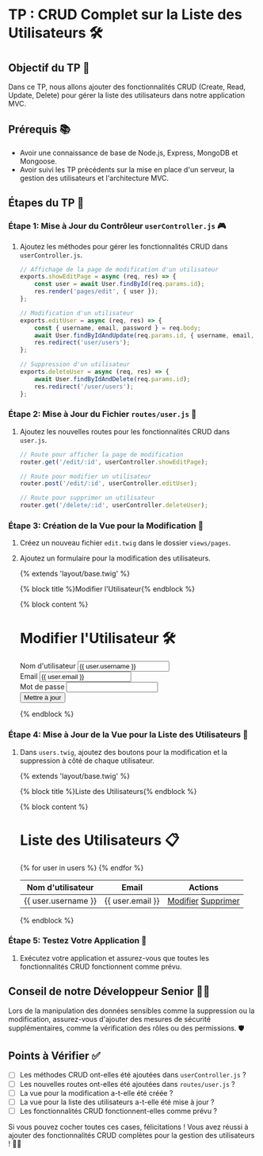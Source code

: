# TP : CRUD Complet sur la Liste des Utilisateurs 🛠️

## Objectif du TP 🎯

Dans ce TP, nous allons ajouter des fonctionnalités CRUD (Create, Read, Update, Delete) pour gérer la liste des utilisateurs dans notre application MVC.

## Prérequis 📚

- Avoir une connaissance de base de Node.js, Express, MongoDB et Mongoose.
- Avoir suivi les TP précédents sur la mise en place d'un serveur, la gestion des utilisateurs et l'architecture MVC.

## Étapes du TP 📝

### Étape 1: Mise à Jour du Contrôleur `userController.js` 🎮

1. Ajoutez les méthodes pour gérer les fonctionnalités CRUD dans `userController.js`.

    ```javascript
    // Affichage de la page de modification d'un utilisateur
    exports.showEditPage = async (req, res) => {
        const user = await User.findById(req.params.id);
        res.render('pages/edit', { user });
    };

    // Modification d'un utilisateur
    exports.editUser = async (req, res) => {
        const { username, email, password } = req.body;
        await User.findByIdAndUpdate(req.params.id, { username, email, password });
        res.redirect('user/users');
    };

    // Suppression d'un utilisateur
    exports.deleteUser = async (req, res) => {
        await User.findByIdAndDelete(req.params.id);
        res.redirect('/user/users');
    };
    ```

### Étape 2: Mise à Jour du Fichier `routes/user.js` 📂

1. Ajoutez les nouvelles routes pour les fonctionnalités CRUD dans `user.js`.

    ```javascript
    // Route pour afficher la page de modification
    router.get('/edit/:id', userController.showEditPage);

    // Route pour modifier un utilisateur
    router.post('/edit/:id', userController.editUser);

    // Route pour supprimer un utilisateur
    router.get('/delete/:id', userController.deleteUser);
    ```

### Étape 3: Création de la Vue pour la Modification 📝

1. Créez un nouveau fichier `edit.twig` dans le dossier `views/pages`.
2. Ajoutez un formulaire pour la modification des utilisateurs.


    {% extends 'layout/base.twig' %}

    {% block title %}Modifier l'Utilisateur{% endblock %}

    {% block content %}
        <div class="container">
            <h1 class="mt-5 mb-3">Modifier l'Utilisateur 🛠️</h1>
            <form action="/user/edit/{{ user._id }}" method="post">
                <div class="mb-3">
                    <label for="username" class="form-label">Nom d'utilisateur</label>
                    <input type="text" class="form-control" id="username" name="username" value="{{ user.username }}" required>
                </div>
                <div class="mb-3">
                    <label for="email" class="form-label">Email</label>
                    <input type="email" class="form-control" id="email" name="email" value="{{ user.email }}" required>
                </div>
                <div class="mb-3">
                    <label for="password" class="form-label">Mot de passe</label>
                    <input type="password" class="form-control" id="password" name="password" required>
                </div>
                <button type="submit" class="btn btn-primary">Mettre à jour</button>
            </form>
        </div>
    {% endblock %}



### Étape 4: Mise à Jour de la Vue pour la Liste des Utilisateurs 📝

1. Dans `users.twig`, ajoutez des boutons pour la modification et la suppression à côté de chaque utilisateur.


    {% extends 'layout/base.twig' %}

    {% block title %}Liste des Utilisateurs{% endblock %}

    {% block content %}
        <div class="container">
            <h1 class="mt-5 mb-3">Liste des Utilisateurs 📋</h1>
            <table class="table">
                <thead>
                    <tr>
                        <th scope="col">Nom d'utilisateur</th>
                        <th scope="col">Email</th>
                        <th scope="col">Actions</th>
                    </tr>
                </thead>
                <tbody>
                    {% for user in users %}
                        <tr>
                            <td>{{ user.username }}</td>
                            <td>{{ user.email }}</td>
                            <td>
                                <a href="/user/edit/{{ user._id }}" class="btn btn-warning">Modifier</a>
                                <a href="/user/delete/{{ user._id }}" class="btn btn-danger">Supprimer</a>
                            </td>
                        </tr>
                    {% endfor %}
                </tbody>
            </table>
        </div>
    {% endblock %}



### Étape 5: Testez Votre Application 🧪

1. Exécutez votre application et assurez-vous que toutes les fonctionnalités CRUD fonctionnent comme prévu.

## Conseil de notre Développeur Senior 👨‍💻

Lors de la manipulation des données sensibles comme la suppression ou la modification, assurez-vous d'ajouter des mesures de sécurité supplémentaires, comme la vérification des rôles ou des permissions. 🛡️

## Points à Vérifier ✅

- [ ] Les méthodes CRUD ont-elles été ajoutées dans `userController.js` ?
- [ ] Les nouvelles routes ont-elles été ajoutées dans `routes/user.js` ?
- [ ] La vue pour la modification a-t-elle été créée ?
- [ ] La vue pour la liste des utilisateurs a-t-elle été mise à jour ?
- [ ] Les fonctionnalités CRUD fonctionnent-elles comme prévu ?

Si vous pouvez cocher toutes ces cases, félicitations ! Vous avez réussi à ajouter des fonctionnalités CRUD complètes pour la gestion des utilisateurs ! 🎉🚀